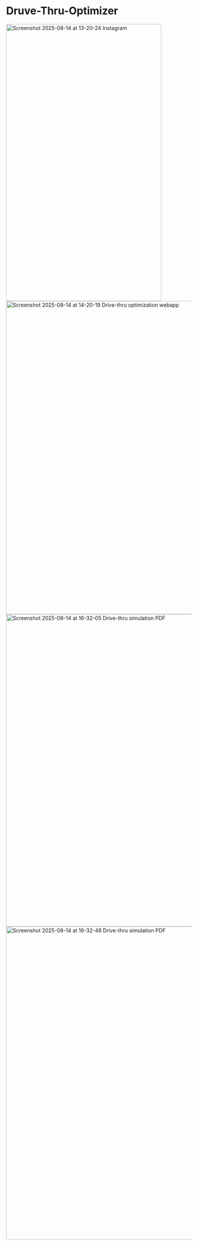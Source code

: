 # Druve-Thru-Optimizer

<img width="421" height="750" alt="Screenshot 2025-08-14 at 13-20-24 Instagram" src="https://github.com/user-attachments/assets/a52fd218-d821-4dc7-a87b-317c2d177cd8" />

<img width="1317" height="848" alt="Screenshot 2025-08-14 at 14-20-19 Drive-thru optimization webapp" src="https://github.com/user-attachments/assets/1a983021-e466-46e9-8c31-936efeb8d64b" />

<img width="1275" height="846" alt="Screenshot 2025-08-14 at 16-32-05 Drive-thru simulation PDF" src="https://github.com/user-attachments/assets/cc1b7bf2-7a1c-44af-91e9-adb5606e32ea" />

<img width="1317" height="848" alt="Screenshot 2025-08-14 at 16-32-48 Drive-thru simulation PDF" src="https://github.com/user-attachments/assets/83593af2-6481-4a82-a4c6-e4947d765212" />
